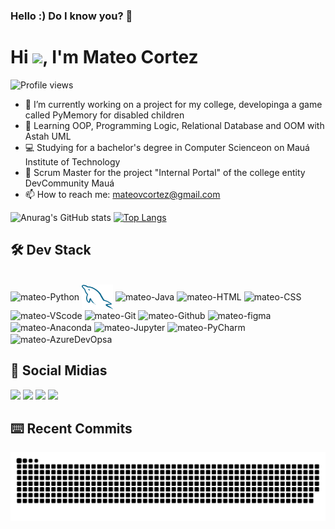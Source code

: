### Hello :) Do I know you? 🤔
<h1 align="left">Hi <img src="https://raw.githubusercontent.com/kaueMarques/kaueMarques/master/hi.gif" height="50px">, I'm Mateo Cortez</h1>
<p align="left"> <img src="https://komarev.com/ghpvc/?username=omateocortez&color=red" alt="Profile views" /> </p>


- 🔭 I’m currently working on a project for my college, developinga a game called PyMemory for disabled children
- 🌱 Learning OOP, Programming Logic, Relational Database and OOM with Astah UML
- 💻 Studying for a bachelor's degree in Computer Scienceon on Mauá Institute of Technology
- 🔑 Scrum Master for the project "Internal Portal" of the college entity DevCommunity Mauá 
- 📫 How to reach me: mateovcortez@gmail.com


![Anurag's GitHub stats](https://github-readme-stats.vercel.app/api?username=omateocortez&show_icons=true&theme=radical&hide_border=truebg_color=0D1117)
[![Top Langs](https://github-readme-stats.vercel.app/api/top-langs/?username=omateocortez&show_icons=true&theme=radical)](https://github.com/omateocortez/github-readme-stats)




<h2>🛠️ Dev Stack</h2>
<div style="display: inline_block"><br>
<img align="center" alt="mateo-Python" height="40" width="50" src="https://cdn.jsdelivr.net/gh/devicons/devicon@latest/icons/python/python-original.svg" />
<img align="center" alt="mateo-MySQL"  height="40" width="50" src="https://raw.githubusercontent.com/devicons/devicon/master/icons/mysql/mysql-original.svg">
<img align="center" alt="mateo-Java"   height="50" width="60" src="https://cdn.jsdelivr.net/gh/devicons/devicon@latest/icons/java/java-original.svg" />
<img align="center" alt="mateo-HTML"   height="40" width="50" src="https://cdn.jsdelivr.net/gh/devicons/devicon@latest/icons/html5/html5-plain-wordmark.svg" />
<img align="center" alt="mateo-CSS"    height="40" width="50" src="https://cdn.jsdelivr.net/gh/devicons/devicon@latest/icons/css3/css3-plain-wordmark.svg" />
<img align="center" alt="mateo-VScode" height="40" width="50" src="https://cdn.jsdelivr.net/gh/devicons/devicon@latest/icons/vscode/vscode-original-wordmark.svg" />
<img align="center" alt="mateo-Git"    height="40" width="50" src="https://cdn.jsdelivr.net/gh/devicons/devicon@latest/icons/git/git-plain-wordmark.svg" /> 
<img align="center" alt="mateo-Github" height="40" width="50" src="https://cdn.jsdelivr.net/gh/devicons/devicon@latest/icons/githubcodespaces/githubcodespaces-original.svg" />
<img align="center" alt="mateo-figma"  height="40" width="50" src="https://cdn.jsdelivr.net/gh/devicons/devicon@latest/icons/figma/figma-original.svg" />
<img align="center" alt="mateo-Anaconda"height="40" width="50" src="https://cdn.jsdelivr.net/gh/devicons/devicon@latest/icons/anaconda/anaconda-original.svg" />
<img align="center" alt="mateo-Jupyter"height="40" width="50" src="https://cdn.jsdelivr.net/gh/devicons/devicon@latest/icons/jupyter/jupyter-original-wordmark.svg" />
<img align="center" alt="mateo-PyCharm"height="40" width="50" src="https://cdn.jsdelivr.net/gh/devicons/devicon@latest/icons/pycharm/pycharm-original.svg" /> 
<img align="center" alt="mateo-AzureDevOpsa"height="40" width="50" src="https://cdn.jsdelivr.net/gh/devicons/devicon@latest/icons/azuredevops/azuredevops-original.svg" />
   
<h2> 📌 Social Midias </h2>
<div> 
  <a href="https://instagram.com/omateocortez" target="_blank">
    <img src="https://img.shields.io/badge/-Instagram-%23E4605F?style=for-the-badge&logo=instagram&logoColor=white" target="_blank"></a>
  <a href = "mailto:mateovcortez@gmail.com">
    <img src="https://img.shields.io/badge/-Gmail-%23333?style=for-the-badge&logo=gmail&logoColor=white" target="_blank"></a>
 <a href = "https://twitter.com/omateocortez">
    <img src = https://img.shields.io/badge/Twitter-1DA1F2?style=for-the-badge&logo=twitter&logoColor=white></a>
<a href = "https://snapchat.com/t/48kBChUJ">
   <img src = https://img.shields.io/badge/Snapchat-FFFC00?style=for-the-badge&logo=snapchat&logoColor=black></a>
</div>


<h2>⌨️ Recent Commits</h2>
<picture align="center">
  <source media="(prefers-color-scheme: dark)" srcset="https://raw.githubusercontent.com/omateocortez/omateocortez/output/github-contribution-grid-snake-dark.svg">
  <source media="(prefers-color-scheme: light)" srcset="https://raw.githubusercontent.com/omateocortez/omateocortez/output/github-contribution-grid-snake-dark.svg">
  <img align="center" alt="github contribution grid snake animation" src="https://raw.githubusercontent.com/omateocortez/omateocortez/output/github-contribution-grid-snake.svg">
</picture>
